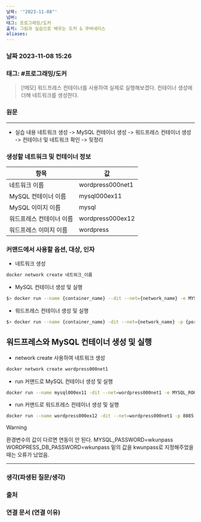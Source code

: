 ```yaml
---
날짜: '"2023-11-08"'
넘버: 
태그: 프로그래밍/도커
출처: 그림과 실습으로 배우는 도커 & 쿠버네티스
aliases:
---
```

### 날짜  2023-11-08 15:26

### 태그: #프로그래밍/도커 

>[!메모]
> 워드프레스 컨테이너를 사용하여 실제로 실행해보겠다. 컨테이너 생성에 더해 네트워크를 생성한다.

### 원문
---
- 실습 내용
네트워크 생성 -> MySQL 컨테이너 생성 ->  워드프레스 컨테이너 생성 -> 컨테이너 및 네트워크 확인 -> 뒷정리
### 생성할 네트워크 및 컨테이너 정보
|항목|값|
|--|--|
|네트워크 이름| wordpress000net1|
|MySQL 컨테이너 이름 | mysql000ex11|
|MySQL 이미지 이름 | mysql |
|워드프레스 컨테이너 이름| wordpress000ex12|
|워드프레스 이미지 이름 | wordpress|
### 커맨드에서 사용할 옵션, 대상, 인자
- 네트워크 생성
```bash
docker network create 네트워크_이름
```
- MySQL 컨테이너 생성 및 실행
```bash
$> docker run --name {container_name} --dit --net={network_name} -e MYSQL_ROOT_PASSWORD={root_password} -e MYSQL_DATABASE={database_name} -e MYSQL_USER={user_name} -e MYSQL_PASSWORD={mysql_password} mysql --character-set-server=문자_인코딩 --collation-server=정렬_순서 --default-authentication-plugin=인증_방식
```
- 워드프레스 컨테이너 생성 및 실행
```bash
$> docker run --name {container_name} -dit --net={network_name} -p {port_num} -e WORDPRESS_DB_HOST={database_container_name} -e WORDPRESS_DB_NAME={database_name} -e WORDPRESS_DB_USER={user_name} -e WORDPRESS_DB_PASSWORD={database_password} wordpress
```
## 워드프레스와 MySQL 컨테이너 생성 및 실행
- network create 사용하여 네트워크 생성
```bash
docker network create wordpress000net1
```
- run 커맨드로 MySQL 컨테이너 생성 및 실행
```bash
docker run --name mysql000ex11 -dit --net=wordpress000net1 -e MYSQL_ROOT_PASSWORD=myrootpass -e MYSQL_DATABASE=wordpress000db -e MYSQL_USER=wordpress000kun -e MYSQL_PASSWORD=wkunpass mysql --character-set-server=utf8mb4 --collation-server=utf8mb4_unicode_ci --default-authentication-plugin=mysql_native_password
```
- run 커맨드로 워드프레스 컨테이너 생성 및 실행
```bash
docker run --name wordpress000ex12 -dit --net=wordpress000net1 -p 8085:80 -e WORDPRESS_DB_HOST=mysql000ex11 -e WORDPRESS_DB_NAME=wordpress000db -e WORDPRESS_DB_USER=wordpress000kun -e WORDPRESS_DB_PASSWORD=wkunpass wordpress
```

> [!warning] 
> 환경변수의 값이 다르면 연동이 안 된다.
> MYSQL_PASSWORD=wkunpass
> WORDPRESS_DB_PASSWORD=wkunpass
> 밑의 값을 kwunpass로 지정해주었을 때는 오류가 났었음.



---
### 생각(파생된 질문/생각)

### 출처

### 연결 문서 (연결 이유)
